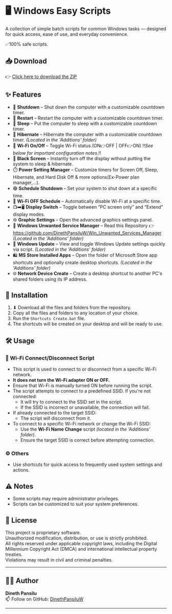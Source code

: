 # 🖥️ Windows Easy Scripts

A collection of simple batch scripts for common Windows tasks — designed for quick access, ease of use, and everyday convenience.

✅100% safe scripts.


## 📥 Download

👉 [Click here to download the ZIP](https://github.com/DinethPansiluW/DesktopEasyShortcuts/archive/refs/heads/main.zip)


## ✨ Features

- 🔴 **Shutdown** – Shut down the computer with a customizable countdown timer.
- 🔁 **Restart** – Restart the computer with a customizable countdown timer.
- 🌙 **Sleep** – Put the computer to sleep with a customizable countdown timer.
- 🌌 **Hibernate** – Hibernate the computer with a customizable countdown timer. *(Located in the 'Additions' folder)*
- 📶 **Wi-Fi On/Off** – Toggle Wi-Fi status.(ON👉OFF | OFF👉ON) ‼️*See below for important configuration notes.*‼️
- 🖤 **Black Screen** – Instantly turn off the display without putting the system to sleep & hibernate.
- ⏱️ **Power Setting Manager** – Customize timers for Screen Off, Sleep, Hibernate, and Hard Disk Off & more options(Ex-Power plan manager,...).
- 🟢 **Schedule Shutdown** – Set your system to shut down at a specific time.
- 📴 **Wi-Fi OFF Schedule** – Automatically disable Wi-Fi at a specific time.
- 📺➡️🖥️ **Display Switch** – Toggle between “PC screen only” and “Extend” display modes.
- ⚙️ **Graphic Settings** – Open the advanced graphics settings panel.
- 🐞 **Windows Unwanted Service Manager** – Read this Repository 👉 https://github.com/DinethPansiluW/Win_Unwanted_Services_Manager *(Located in the 'Additions' folder)*
- 🔄 **Windows Update** – View and toggle Windows Update settings quickly via script. *(Located in the 'Additions' folder)*
- 🛍️ **MS Store Installed Apps** – Open the folder of Microsoft Store app shortcuts and optionally create desktop shortcuts. *(Located in the 'Additions' folder)*
- 🌐 **Network Device Create** – Create a desktop shortcut to another PC's shared folders using its IP address.

## 📁 Installation

1. ⬇ Download all the files and folders from the repository.  
2. Copy all the files and folders to any location of your choice.  
3. Run the `Shortcuts Create.bat` file.  
4. The shortcuts will be created on your desktop and will be ready to use.

## 🛠️ Usage

### 📶 Wi-Fi Connect/Disconnect Script
- This script is used to connect to or disconnect from a specific Wi-Fi network.
- **It does not turn the Wi-Fi adapter ON or OFF.**
- Ensure that Wi-Fi is manually turned ON before running the script.
- The script attempts to connect to a predefined SSID. If you're not connected:
  - It will try to connect to the SSID set in the script.
  - If the SSID is incorrect or unavailable, the connection will fail.
- If already connected to the target SSID:
  - The script will disconnect from it.
- To connect to a specific Wi-Fi network or change the Wi-Fi SSID:
  - Use the **Wi-Fi Name Change** script *(located in the 'Additions' folder)*.
  - Ensure the target SSID is correct before attempting connection.

### ⚙️ Others
- Use shortcuts for quick access to frequently used system settings and actions.

## ⚠️ Notes
- Some scripts may require administrator privileges.
- Scripts can be customized to suit your system preferences.

## 📜 License
This project is proprietary software.  
Unauthorized modification, distribution, or use is strictly prohibited.  
All rights reserved under applicable copyright laws, including the Digital Millennium Copyright Act (DMCA) and international intellectual property treaties.  
Violations may result in civil and criminal penalties.

---

## 🧑‍💻 Author

**Dineth Pansilu**  
📫 Follow on GitHub: [DinethPansiluW](https://github.com/DinethPansiluW)

---
